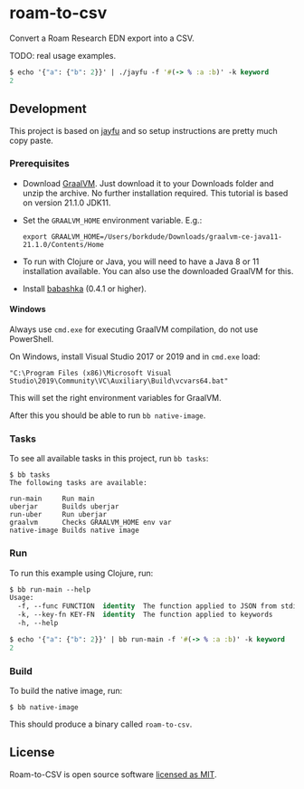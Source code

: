 # roam-to-csv

Convert a Roam Research EDN export into a CSV.

TODO: real usage examples.

``` clojure
$ echo '{"a": {"b": 2}}' | ./jayfu -f '#(-> % :a :b)' -k keyword
2
```


## Development

This project is based on [jayfu](https://github.com/borkdude/jayfu) and so setup instructions are pretty much copy paste.


### Prerequisites

- Download [GraalVM](https://www.graalvm.org/downloads/). Just download it to
  your Downloads folder and unzip the archive. No further installation
  required. This tutorial is based on version 21.1.0 JDK11.

- Set the `GRAALVM_HOME` environment variable. E.g.:

  `export GRAALVM_HOME=/Users/borkdude/Downloads/graalvm-ce-java11-21.1.0/Contents/Home`

- To run with Clojure or Java, you will need to have a
  Java 8 or 11 installation available. You can also use the downloaded GraalVM for this.

- Install [babashka](https://github.com/babashka/babashka#installation) (0.4.1 or higher).


#### Windows

Always use `cmd.exe` for executing GraalVM compilation, do not use PowerShell.

On Windows, install Visual Studio 2017 or 2019 and in `cmd.exe` load:

```
"C:\Program Files (x86)\Microsoft Visual Studio\2019\Community\VC\Auxiliary\Build\vcvars64.bat"
```

This will set the right environment variables for GraalVM.

After this you should be able to run `bb native-image`.


### Tasks

To see all available tasks in this project, run `bb tasks`:

``` text
$ bb tasks
The following tasks are available:

run-main     Run main
uberjar      Builds uberjar
run-uber     Run uberjar
graalvm      Checks GRAALVM_HOME env var
native-image Builds native image
```

### Run

To run this example using Clojure, run:

``` clojure
$ bb run-main --help
Usage:
  -f, --func FUNCTION  identity  The function applied to JSON from stdin
  -k, --key-fn KEY-FN  identity  The function applied to keywords
  -h, --help

$ echo '{"a": {"b": 2}}' | bb run-main -f '#(-> % :a :b)' -k keyword
2
```

### Build

To build the native image, run:

``` text
$ bb native-image
```

This should produce a binary called `roam-to-csv`.


## License

Roam-to-CSV is open source software [licensed as MIT](https://github.com/filipesilva/roam-to-csv/blob/master/LICENSE).
